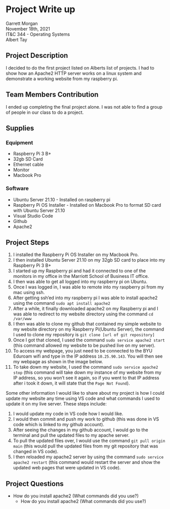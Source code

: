 # Project Write up
Garrett Morgan <br/>
November 18th, 2021<br/>
IT&C 344 - Operating Systems<br/>
Albert Tay

## Project Description
I decided to do the first project listed on Alberts list of projects. I had to show how an Apache2 HTTP server works on a linux system and demonstrate a working website from my raspberry pi.

## Team Members Contribution
I ended up completing the final project alone. I was not able to find a group of people in our class to do a project.

## Supplies
### Equipment
- Raspberry Pi 3 B+
- 32gb SD Card
- Ethernet cable
- Monitor
- Macbook Pro
### Software
- Ubuntu Server 21.10 - Installed on raspberry pi
- Raspberry Pi OS Installer - Installed on Macbook Pro to format SD card with Ubuntu Server 21.10
- Visual Studio Code
- Github
- Apache2

## Project Steps
1. I installed the Raspberry Pi OS Installer on my Macbook Pro.
2. I then installed Ubuntu Server 21.10 on my 32gb SD card to place into my Raspberry Pi 3 B+
3. I started up my Raspberry pi and had it connected to one of the monitors in my office in the Marriott School of Business IT office. 
4. I then was able to get all logged into my raspberry pi on Ubuntu.
5. Once I was logged in, I was able to remote into my raspberry pi from my mac using ssh.
6. After getting ssh’ed into my raspberry pi I was able to install apache2 using the command `sudo apt install apache2`
7. After a while, it finally downloaded apache2 on my Raspberry pi and I was able to redirect to my website directory using the command `cd /var/www`
8. I then was able to clone my github that contained my simple website to my website directory on my Raspberry Pi(Ubuntu Server), the command I used to clone my repository is `git clone [url of git repository]`
9. Once I got that cloned, I used the command `sudo service apache2 start` (this command allowed my website to be pushed live on my server).
10. To access my webpage, you just need to be connected to the BYU Eduroam wifi and type in the IP address `10.25.90.143`. You will then see my webpage as shown in the image below.
11. To take down my website, I used the command `sudo service apache2 stop` (this command will take down my instance of my website from my IP address, so you won’t see it again, so if you went to that IP address after i took it down, it will state that the `Page Not Found`).

Some other information I would like to share about my project is how I could update my website any time using VS code and what commands I used to update it on my live server. These steps include:
1. I would update my code in VS code how I would like. 
2. I would then commit and push my work to github (this was done in VS code which is linked to my github account).
3. After seeing the changes in my github account, I would go to the terminal and pull the updated files to my apache server. 
4. To pull the updated files over, I would use the command `git pull origin main` (this would pull the updated files from my git repository that was changed in VS code).
5. I then reloaded my apache2 server by using the command `sudo service apache2 restart` (this command would restart the server and show the updated web pages that were updated in VS code).
## Project Questions
- How do you install apache2 (What commands did you use?)
  - How do you install apache2 (What commands did you use?)
